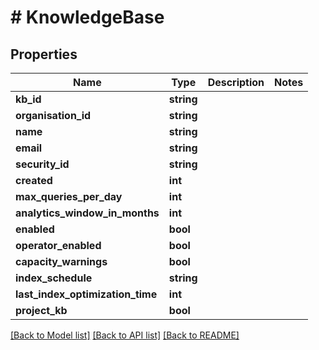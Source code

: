 # # KnowledgeBase

## Properties

Name | Type | Description | Notes
------------ | ------------- | ------------- | -------------
**kb_id** | **string** |  |
**organisation_id** | **string** |  |
**name** | **string** |  |
**email** | **string** |  |
**security_id** | **string** |  |
**created** | **int** |  |
**max_queries_per_day** | **int** |  |
**analytics_window_in_months** | **int** |  |
**enabled** | **bool** |  |
**operator_enabled** | **bool** |  |
**capacity_warnings** | **bool** |  |
**index_schedule** | **string** |  |
**last_index_optimization_time** | **int** |  |
**project_kb** | **bool** |  |

[[Back to Model list]](../../README.md#models) [[Back to API list]](../../README.md#endpoints) [[Back to README]](../../README.md)

